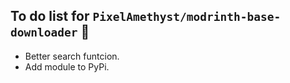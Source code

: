 ## To do list for `PixelAmethyst/modrinth-base-downloader` 📃

- Better search funtcion.
- Add module to PyPi.
